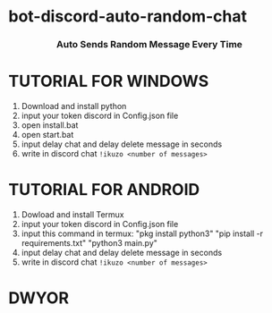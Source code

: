 # bot-discord-auto-random-chat
<h3 align="center">Auto Sends Random Message Every Time</h3>

# TUTORIAL FOR WINDOWS
  1. Download and install python
  2. input your token discord in Config.json file
  3. open install.bat
  4. open start.bat
  5. input delay chat and delay delete message in seconds
  6. write in discord chat `!ikuzo <number of messages>`
  
# TUTORIAL FOR ANDROID
  1. Dowload and install Termux
  2. input your token discord in Config.json file
  3. input this command in termux:
     "pkg install python3"
     "pip install -r requirements.txt"
     "python3 main.py"
  4. input delay chat and delay delete message in seconds
  5. write in discord chat `!ikuzo <number of messages>`
    
# DWYOR
